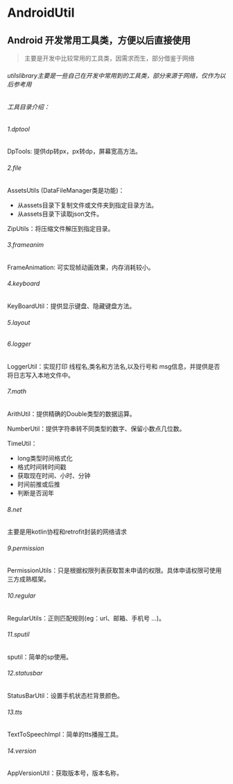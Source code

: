 # AndroidUtil
## Android 开发常用工具类，方便以后直接使用
>主要是开发中比较常用的工具类，因需求而生，部分借鉴于网络
###### utilslibrary主要是一些自己在开发中常用到的工具类，部分来源于网络，仅作为以后参考用
###### 工具目录介绍：

###### 1.dptool 

DpTools: 提供dp转px，px转dp，屏幕宽高方法。

###### 2.file

AssetsUtils (DataFileManager类是功能)：

- 从assets目录下复制文件或文件夹到指定目录方法。
- 从assets目录下读取json文件。

ZipUtils：将压缩文件解压到指定目录。

###### 3.frameanim

FrameAnimation: 可实现帧动画效果，内存消耗较小。

###### 4.keyboard

KeyBoardUtil：提供显示键盘、隐藏键盘方法。

###### 5.layout

###### 6.logger

LoggerUtil：实现打印 线程名,类名和方法名,以及行号和 msg信息，并提供是否将日志写入本地文件中。

###### 7.math

ArithUtil：提供精确的Double类型的数据运算。

NumberUtil：提供字符串转不同类型的数字、保留小数点几位数。

TimeUtil：

- long类型时间格式化
- 格式时间转时间戳
- 获取现在时间、小时、分钟
- 时间前推或后推
- 判断是否润年

###### 8.net

主要是用kotlin协程和retrofit封装的网络请求

###### 9.permission

PermissionUtils：只是根据权限列表获取暂未申请的权限。具体申请权限可使用三方成熟框架。

###### 10.regular

RegularUtils：正则匹配规则(eg：url、邮箱、手机号 ...)。

###### 11.sputil

sputil：简单的sp使用。

###### 12.statusbar

StatusBarUtil：设置手机状态栏背景颜色。

###### 13.tts

TextToSpeechImpl：简单的tts播报工具。

###### 14.version

AppVersionUtil：获取版本号，版本名称，















